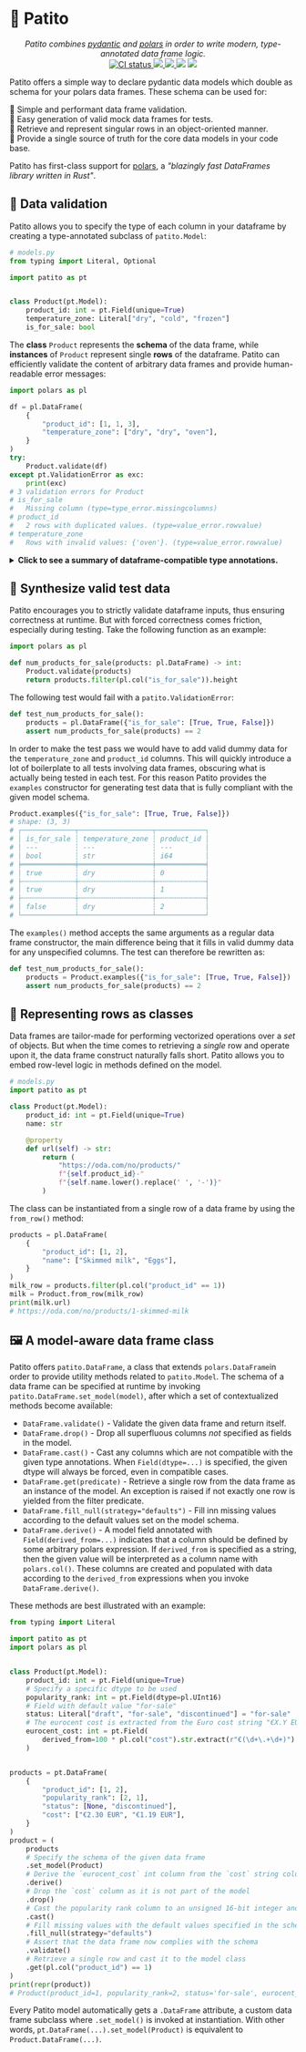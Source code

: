 # 🐥 Patito

<p align="center">
    <em>
        Patito combines <a href="https://github.com/samuelcolvin/pydantic">pydantic</a> and <a href="https://github.com/pola-rs/polars">polars</a> in order to write modern, type-annotated data frame logic.
    </em>
    <br>
    <a href="https://github.com/kolonialno/patito/actions?workflow=CI">
        <img src="https://github.com/kolonialno/patito/actions/workflows/ci.yml/badge.svg" alt="CI status">
    </a>
    <a href="https://codecov.io/gh/kolonialno/patito">
        <img src="https://codecov.io/gh/kolonialno/patito/branch/main/graph/badge.svg?token=720LBDYH25"/>
    </a>
    <a href="https://pypi.python.org/pypi/pydantic">
        <img src="https://img.shields.io/pypi/v/patito.svg">
    </a>
    <img src="https://img.shields.io/pypi/pyversions/patito">
    <a href="https://github.com/kolonialno/patito/blob/master/LICENSE">
        <img src="https://img.shields.io/github/license/kolonialno/patito.svg">
    </a>
</p>

Patito offers a simple way to declare pydantic data models which double as schema for your polars data frames.
These schema can be used for:

👮 Simple and performant data frame validation.\
🧪 Easy generation of valid mock data frames for tests.\
🐍 Retrieve and represent singular rows in an object-oriented manner.\
🧠 Provide a single source of truth for the core data models in your code base.

Patito has first-class support for [polars]("https://github.com/pola-rs/polars"), a _"blazingly fast DataFrames library written in Rust"_.

## 👮 Data validation

Patito allows you to specify the type of each column in your dataframe by creating a type-annotated subclass of `patito.Model`:

```py
# models.py
from typing import Literal, Optional

import patito as pt


class Product(pt.Model):
    product_id: int = pt.Field(unique=True)
    temperature_zone: Literal["dry", "cold", "frozen"]
    is_for_sale: bool
```

The **class** `Product` represents the **schema** of the data frame, while **instances** of `Product` represent single **rows** of the dataframe.
Patito can efficiently validate the content of arbitrary data frames and provide human-readable error messages:

```py
import polars as pl

df = pl.DataFrame(
    {
        "product_id": [1, 1, 3],
        "temperature_zone": ["dry", "dry", "oven"],
    }
)
try:
    Product.validate(df)
except pt.ValidationError as exc:
    print(exc)
# 3 validation errors for Product
# is_for_sale
#   Missing column (type=type_error.missingcolumns)
# product_id
#   2 rows with duplicated values. (type=value_error.rowvalue)
# temperature_zone
#   Rows with invalid values: {'oven'}. (type=value_error.rowvalue)
```

<details>
<summary><b>Click to see a summary of dataframe-compatible type annotations.</b></summary>

* Regular python data types such as `int`, `float`, `bool`, `str`, `date`, which are validated against compatible polars data types.
* Wrapping your type with `typing.Optional` indicates that the given column accepts missing values.
* Model fields annotated with `typing.Literal[...]` check if only a restricted set of values are taken, either as the native dtype (e.g. `pl.Utf8`) or `pl.Categorical`.

Additonally, you can assign `patito.Field` to your class variables in order to specify additional checks:

* `Field(dtype=...)` ensures that a specific dtype is used in those cases where several data types are compliant with the annotated python type, for example `product_id: int = Field(dtype=pl.UInt32)`.
* `Field(unique=True)` checks if every row has a unique value.
* `Field(gt=..., ge=..., le=..., lt=...)` allows you to specify bound checks for any combination of `> gt`, `>= ge`, `<= le` `< lt`, respectively.
* `Field(multiple_of=divisor)` in order to check if a given column only contains values as multiples of the given value.
* `Field(default=default_value, const=True)` indicates that the given column is required and _must_ take the given default value.
* String fields annotated with `Field(regex=r"<regex-pattern>")`, `Field(max_length=bound)`, and/or `Field(min_length)` will be validated with [polars' efficient string processing capabilities](https://pola-rs.github.io/polars-book/user-guide/howcani/data/strings.html).
* Custom constraints can be specified with with `Field(constraints=...)`, either as a single polars expression or a list of expressions. All the rows of the dataframe must satisfy the given constraint(s) in order to be considered valid. Example: `even_field: int = pt.Field(constraints=pl.col("even_field") % 2 == 0)`.

Although Patito supports [pandas](https://github.com/pandas-dev/pandas), it is highly recommemended to be used in combination with [polars]("https://github.com/pola-rs/polars").
For a much more feature-complete, pandas-first library, take a look at [pandera](https://pandera.readthedocs.io/).
</details>

## 🧪 Synthesize valid test data

Patito encourages you to strictly validate dataframe inputs, thus ensuring correctness at runtime.
But with forced correctness comes friction, especially during testing.
Take the following function as an example:

```py
import polars as pl

def num_products_for_sale(products: pl.DataFrame) -> int:
    Product.validate(products)
    return products.filter(pl.col("is_for_sale")).height
```

The following test would fail with a `patito.ValidationError`:

```py
def test_num_products_for_sale():
    products = pl.DataFrame({"is_for_sale": [True, True, False]})
    assert num_products_for_sale(products) == 2
```

In order to make the test pass we would have to add valid dummy data for the `temperature_zone` and `product_id` columns.
This will quickly introduce a lot of boilerplate to all tests involving data frames, obscuring what is actually being tested in each test.
For this reason Patito provides the `examples` constructor for generating test data that is fully compliant with the given model schema.

```py
Product.examples({"is_for_sale": [True, True, False]})
# shape: (3, 3)
# ┌─────────────┬──────────────────┬────────────┐
# │ is_for_sale ┆ temperature_zone ┆ product_id │
# │ ---         ┆ ---              ┆ ---        │
# │ bool        ┆ str              ┆ i64        │
# ╞═════════════╪══════════════════╪════════════╡
# │ true        ┆ dry              ┆ 0          │
# ├╌╌╌╌╌╌╌╌╌╌╌╌╌┼╌╌╌╌╌╌╌╌╌╌╌╌╌╌╌╌╌╌┼╌╌╌╌╌╌╌╌╌╌╌╌┤
# │ true        ┆ dry              ┆ 1          │
# ├╌╌╌╌╌╌╌╌╌╌╌╌╌┼╌╌╌╌╌╌╌╌╌╌╌╌╌╌╌╌╌╌┼╌╌╌╌╌╌╌╌╌╌╌╌┤
# │ false       ┆ dry              ┆ 2          │
# └─────────────┴──────────────────┴────────────┘
```

The `examples()` method accepts the same arguments as a regular data frame constructor, the main difference being that it fills in valid dummy data for any unspecified columns.
The test can therefore be rewritten as:

```py
def test_num_products_for_sale():
    products = Product.examples({"is_for_sale": [True, True, False]})
    assert num_products_for_sale(products) == 2
```

## 🐍 Representing rows as classes

Data frames are tailor-made for performing vectorized operations over a _set_ of objects.
But when the time comes to retrieving a _single_ row and operate upon it, the data frame construct naturally falls short.
Patito allows you to embed row-level logic in methods defined on the model.


```py
# models.py
import patito as pt

class Product(pt.Model):
    product_id: int = pt.Field(unique=True)
    name: str

    @property
    def url(self) -> str:
        return (
            "https://oda.com/no/products/"
            f"{self.product_id}-"
            f"{self.name.lower().replace(' ', '-')}"
        )
```

The class can be instantiated from a single row of a data frame by using the `from_row()` method:

```py
products = pl.DataFrame(
    {
        "product_id": [1, 2],
        "name": ["Skimmed milk", "Eggs"],
    }
)
milk_row = products.filter(pl.col("product_id" == 1))
milk = Product.from_row(milk_row)
print(milk.url)
# https://oda.com/no/products/1-skimmed-milk
```

## 🖼️ A model-aware data frame class
Patito offers `patito.DataFrame`, a class that extends `polars.DataFrame`in order to provide utility methods related to `patito.Model`.
The schema of a data frame can be specified at runtime by invoking `patito.DataFrame.set_model(model)`, after which a set of contextualized methods become available:

* `DataFrame.validate()` - Validate the given data frame and return itself.
* `DataFrame.drop()` - Drop all superfluous columns _not_ specified as fields in the model.
* `DataFrame.cast()` - Cast any columns which are not compatible with the given type annotations. When `Field(dtype=...)` is specified, the given dtype will always be forced, even in compatible cases.
* `DataFrame.get(predicate)` - Retrieve a single row from the data frame as an instance of the model. An exception is raised if not exactly one row is yielded from the filter predicate.
* `DataFrame.fill_null(strategy="defaults")` - Fill inn missing values according to the default values set on the model schema.
* `DataFrame.derive()` - A model field annotated with `Field(derived_from=...)` indicates that a column should be defined by some arbitrary polars expression. If `derived_from` is specified as a string, then the given value will be interpreted as a column name with `polars.col()`. These columns are created and populated with data according to the `derived_from` expressions when you invoke `DataFrame.derive()`.

These methods are best illustrated with an example:

```py
from typing import Literal

import patito as pt
import polars as pl


class Product(pt.Model):
    product_id: int = pt.Field(unique=True)
    # Specify a specific dtype to be used
    popularity_rank: int = pt.Field(dtype=pl.UInt16)
    # Field with default value "for-sale"
    status: Literal["draft", "for-sale", "discontinued"] = "for-sale"
    # The eurocent cost is extracted from the Euro cost string "€X.Y EUR"
    eurocent_cost: int = pt.Field(
        derived_from=100 * pl.col("cost").str.extract(r"€(\d+\.+\d+)").cast(float).round(2)
    )


products = pt.DataFrame(
    {
        "product_id": [1, 2],
        "popularity_rank": [2, 1],
        "status": [None, "discontinued"],
        "cost": ["€2.30 EUR", "€1.19 EUR"],
    }
)
product = (
    products
    # Specify the schema of the given data frame
    .set_model(Product)
    # Derive the `eurocent_cost` int column from the `cost` string column using regex
    .derive()
    # Drop the `cost` column as it is not part of the model
    .drop()
    # Cast the popularity rank column to an unsigned 16-bit integer and cents to an integer
    .cast()
    # Fill missing values with the default values specified in the schema
    .fill_null(strategy="defaults")
    # Assert that the data frame now complies with the schema
    .validate()
    # Retrieve a single row and cast it to the model class
    .get(pl.col("product_id") == 1)
)
print(repr(product))
# Product(product_id=1, popularity_rank=2, status='for-sale', eurocent_cost=230)
```

Every Patito model automatically gets a `.DataFrame` attribute, a custom data frame subclass where `.set_model()` is invoked at instantiation. With other words, `pt.DataFrame(...).set_model(Product)` is equivalent to `Product.DataFrame(...)`.
